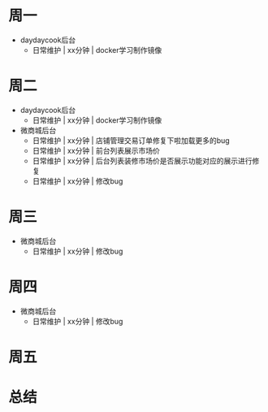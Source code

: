 # 周一
* daydaycook后台
    - 日常维护 | xx分钟 | docker学习制作镜像

# 周二
* daydaycook后台
    - 日常维护 | xx分钟 | docker学习制作镜像
* 微商城后台
    - 日常维护 | xx分钟 | 店铺管理交易订单修复下啦加载更多的bug
    - 日常维护 | xx分钟 | 前台列表展示市场价
    - 日常维护 | xx分钟 | 后台列表装修市场价是否展示功能对应的展示进行修复
    - 日常维护 | xx分钟 | 修改bug

# 周三
* 微商城后台
    - 日常维护 | xx分钟 | 修改bug

# 周四
* 微商城后台
    - 日常维护 | xx分钟 | 修改bug

# 周五

# 总结

